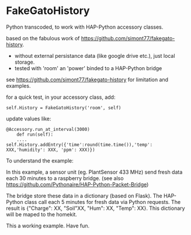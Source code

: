 # FakeGatoHistory

Python transcoded, to work with HAP-Python accessory classes.

based on the fabulous work of <https://github.com/simont77/fakegato-history>.

- without external persistance data (like google drive etc.), just local storage.
- tested with 'room' an 'power' binded to a HAP-Python bridge

see  <https://github.com/simont77/fakegato-history> for limitation and examples.

for a quick test, in your accessory class, add:

```#!/usr/bin/env python3
self.History = FakeGatoHistory('room', self)
```

update values like:

```#!/usr/bin/env python3
@Accessory.run_at_interval(3000)
    def run(self):
    ....
self.History.addEntry({'time':round(time.time()),'temp': XXX,'humidity': XXX, 'ppm': XXX)})
```

To understand the example:

In this example, a sensor unit (eg. PlantSensor 433 MHz) send fresh data each 30 minutes to a raspberry bridge. (see also <https://github.com/Pythonaire/HAP-Python-Packet-Bridge>) 

The bridge store these data in a dictionary (based on Flask). The HAP-Python class call each 5 minutes for fresh data via Python requests. The result is {"Charge": XX, "Soil"XX, "Hum": XX, "Temp": XX}.
This dictionary will be maped to the homekit.


This a working example. Have fun.
